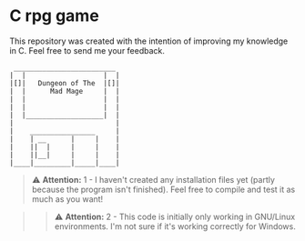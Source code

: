 # C rpg game
This repository was created with the intention of improving my knowledge in C. Feel free to send me your feedback.

```
 _________________________
|  |                   |  |
|[]|   Dungeon of The  |[]|
|  |      Mad Mage     |  |
|  |                   |  |
|  |                   |  |
|  |___________________|  |
|                         |
|    ________________     |
|    | __      |     |    |
|    ||  |     |     |    |
|    ||__|     |     |    |
|____|_________|_____|____|
```
> ⚠️ **Attention:** 1 - I haven't created any installation files yet (partly because the program isn't finished). Feel free to compile and test it as much as you want!

> > ⚠️ **Attention:** 2 - This code is initially only working in GNU/Linux environments. I'm not sure if it's working correctly for Windows.
